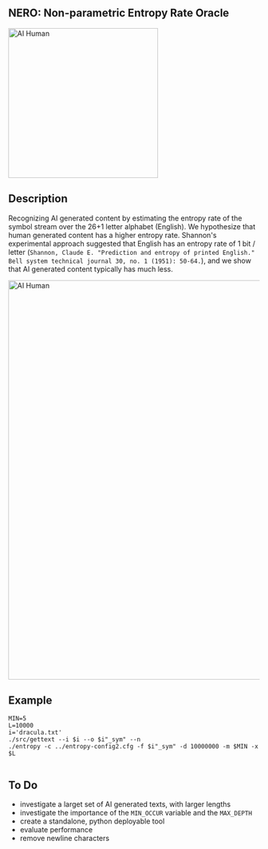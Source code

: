 ## NERO: Non-parametric Entropy Rate Oracle

<img src="docs/ai_human.png" alt="AI Human" width="300" height="300">

## Description

Recognizing AI generated content by estimating the entropy rate of the symbol stream over the 26+1 letter alphabet (English).
We hypothesize that human generated content has a higher entropy rate. Shannon's experimental approach suggested that English has
an entropy rate of 1 bit / letter (`Shannon, Claude E. "Prediction and entropy of printed English." Bell system technical journal 30, no. 1 (1951): 50-64.`), and we show that AI generated content typically has much less.




<img src="docs/res.png" alt="AI Human" width="800">



## Example


```
MIN=5
L=10000
i='dracula.txt'
./src/gettext --i $i --o $i"_sym" --n
./entropy -c ../entropy-config2.cfg -f $i"_sym" -d 10000000 -m $MIN -x $L


```


## To Do

+ investigate a larget set of AI generated texts, with larger lengths
+ investigate the importance of the `MIN_OCCUR` variable and the `MAX_DEPTH`
+ create a standalone, python deployable tool
+ evaluate performance 
+ remove newline characters